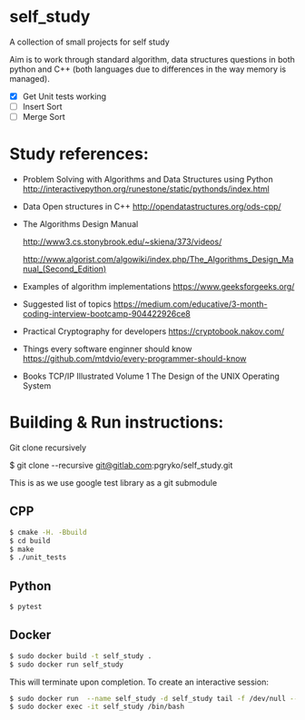 # self_study

A collection of small projects for self study

Aim is to work through standard algorithm, data structures questions in both python and C++ (both languages due to differences in the way memory is managed).

- [x] Get Unit tests working
- [ ] Insert Sort
- [ ] Merge Sort
# Study references:

- Problem Solving with Algorithms and Data Structures using Python
   http://interactivepython.org/runestone/static/pythonds/index.html

- Data Open structures in C++
   http://opendatastructures.org/ods-cpp/

- The Algorithms Design Manual

   http://www3.cs.stonybrook.edu/~skiena/373/videos/

   http://www.algorist.com/algowiki/index.php/The_Algorithms_Design_Manual_(Second_Edition)

- Examples of algorithm implementations
    https://www.geeksforgeeks.org/

- Suggested list of topics
    https://medium.com/educative/3-month-coding-interview-bootcamp-904422926ce8

- Practical Cryptography for developers
    https://cryptobook.nakov.com/

- Things every software enginner should know
    https://github.com/mtdvio/every-programmer-should-know

- Books
  TCP/IP Illustrated Volume 1
  The Design of the UNIX Operating System
# Building & Run instructions:

Git clone recursively

$ git clone --recursive git@gitlab.com:pgryko/self_study.git

This is as we use google test library as a git submodule 

## CPP
```bash
$ cmake -H. -Bbuild
$ cd build
$ make
$ ./unit_tests
```
## Python
```bash
$ pytest
```
## Docker
```bash
$ sudo docker build -t self_study .
$ sudo docker run self_study
```
This will terminate upon completion. To create an interactive session:
```bash
$ sudo docker run  --name self_study -d self_study tail -f /dev/null --stop-timeout 600
$ sudo docker exec -it self_study /bin/bash
```
